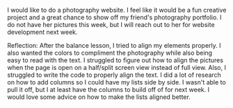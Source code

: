I would like to do a photography website. I feel like it would be a fun creative project and a great chance to show off my friend's photography portfolio. I do not have her pictures this week, but I will reach out to her for website development next week. 

Reflection:
After the balance lesson, I tried to align my elements properly. I also wanted the colors to compliment the photography while also being easy to read with the text. I struggled to figure out how to align the pictures when the page is open on a half/split screen view instead of full view. Also, I struggled to write the code to properly align the text. I did a lot of research on how to add columns so I could have my lists side by side. I wasn't able to pull it off, but I at least have the columns to build off of for next week. I would love some advice on how to make the lists aligned better. 